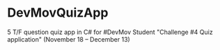 # DevMovQuizApp
5 T/F question quiz app in C# for #DevMov Student "Challenge #4 Quiz application" (November 18 – December 13)
